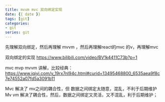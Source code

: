 ```yaml
---
title: mvvm mvc 双向绑定实现
date: {{ date }}
tags: [git]
categories: 
- git
series: git
---
```


先理解双向绑定，然后再理解 mvvm ，然后再理解react的mvc 的v，再理解mvc

双向绑定的实现 https://www.bilibili.com/video/BV1k4411C73b?p=1

mvc mvp mvvm 讲解，比较经典：
https://www.iqiyi.com/v_19rx7nl94c.html#curid=13495468800_6535aea9f8c7e74552a07fd5a3091b11

Mvc 解决了 mv之间的耦合性，但 数据之间绑定太随意，混乱，不利于后期维护
Mv vm 解决了耦合性，然后，数据之间绑定又灵活，又不混乱，利于后期维护；
